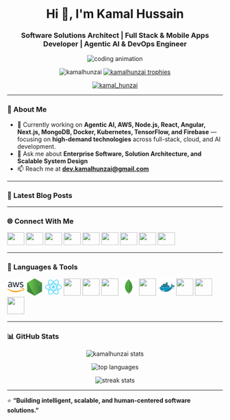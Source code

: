 <h1 align="center">Hi 👋, I'm Kamal Hussain</h1>
<h3 align="center">Software Solutions Architect | Full Stack & Mobile Apps Developer | Agentic AI & DevOps Engineer</h3>

<p align="center">
  <img src="https://media.giphy.com/media/4rZA5D22301iMgrUNd/giphy.gif" width="300" alt="coding animation"/>
</p>

<p align="center">
  <img src="https://komarev.com/ghpvc/?username=kamalhunzai&label=Profile%20views&color=0e75b6&style=flat" alt="kamalhunzai" />
  <a href="https://github.com/ryo-ma/github-profile-trophy">
    <img src="https://github-profile-trophy.vercel.app/?username=kamalhunzai&margin-w=10&theme=onedark" alt="kamalhunzai trophies" />
  </a>
</p>

<p align="center">
  <a href="https://twitter.com/kamal_hunzai" target="blank">
    <img src="https://img.shields.io/twitter/follow/kamal_hunzai?logo=twitter&style=for-the-badge" alt="kamal_hunzai" />
  </a>
</p>

---

### 🚀 About Me
- 🌱 Currently working on **Agentic AI, AWS, Node.js, React, Angular, Next.js, MongoDB, Docker, Kubernetes, TensorFlow, and Firebase** — focusing on **high-demand technologies** across full-stack, cloud, and AI development.  
- 💬 Ask me about **Enterprise Software, Solution Architecture, and Scalable System Design**  
- 📫 Reach me at **dev.kamalhunzai@gmail.com**

---

### 📝 Latest Blog Posts
<!-- BLOG-POST-LIST:START -->
<!-- BLOG-POST-LIST:END -->

---

### 🌐 Connect With Me
<p align="left">
  <a href="https://codepen.io/kamalhunzai" target="blank"><img src="https://raw.githubusercontent.com/rahuldkjain/github-profile-readme-generator/master/src/images/icons/Social/codepen.svg" height="30" width="40" /></a>
  <a href="https://twitter.com/kamal_hunzai" target="blank"><img src="https://raw.githubusercontent.com/rahuldkjain/github-profile-readme-generator/master/src/images/icons/Social/twitter.svg" height="30" width="40" /></a>
  <a href="https://linkedin.com/in/kamalhunzai" target="blank"><img src="https://raw.githubusercontent.com/rahuldkjain/github-profile-readme-generator/master/src/images/icons/Social/linked-in-alt.svg" height="30" width="40" /></a>
  <a href="https://stackoverflow.com/users/kamal-hussain" target="blank"><img src="https://raw.githubusercontent.com/rahuldkjain/github-profile-readme-generator/master/src/images/icons/Social/stack-overflow.svg" height="30" width="40" /></a>
  <a href="https://kaggle.com/kamalhunzai" target="blank"><img src="https://raw.githubusercontent.com/rahuldkjain/github-profile-readme-generator/master/src/images/icons/Social/kaggle.svg" height="30" width="40" /></a>
  <a href="https://fb.com/kamalhussainhunzai" target="blank"><img src="https://raw.githubusercontent.com/rahuldkjain/github-profile-readme-generator/master/src/images/icons/Social/facebook.svg" height="30" width="40" /></a>
  <a href="https://instagram.com/kamalhunzai" target="blank"><img src="https://raw.githubusercontent.com/rahuldkjain/github-profile-readme-generator/master/src/images/icons/Social/instagram.svg" height="30" width="40" /></a>
  <a href="https://www.behance.net/kamalhunzai" target="blank"><img src="https://raw.githubusercontent.com/rahuldkjain/github-profile-readme-generator/master/src/images/icons/Social/behance.svg" height="30" width="40" /></a>
  <a href="https://medium.com/@kamalhunzai" target="blank"><img src="https://raw.githubusercontent.com/rahuldkjain/github-profile-readme-generator/master/src/images/icons/Social/medium.svg" height="30" width="40" /></a>
</p>

---

### 🧠 Languages & Tools
<p align="left">
  <!-- Just a sample group, keeping only key ones for visual balance -->
  <a href="https://aws.amazon.com/" target="_blank"><img src="https://raw.githubusercontent.com/devicons/devicon/master/icons/amazonwebservices/amazonwebservices-original-wordmark.svg" width="40" height="40"/></a>
  <a href="https://nodejs.org" target="_blank"><img src="https://raw.githubusercontent.com/devicons/devicon/master/icons/nodejs/nodejs-original.svg" width="40" height="40"/></a>
  <a href="https://reactjs.org/" target="_blank"><img src="https://raw.githubusercontent.com/devicons/devicon/master/icons/react/react-original.svg" width="40" height="40"/></a>
  <a href="https://angular.io/" target="_blank"><img src="https://angular.io/assets/images/logos/angular/angular.svg" width="40" height="40"/></a>
  <a href="https://nextjs.org/" target="_blank"><img src="https://cdn.worldvectorlogo.com/logos/nextjs-2.svg" width="40" height="40"/></a>
  <a href="https://firebase.google.com/" target="_blank"><img src="https://www.vectorlogo.zone/logos/firebase/firebase-icon.svg" width="40" height="40"/></a>
  <a href="https://www.mongodb.com/" target="_blank"><img src="https://raw.githubusercontent.com/devicons/devicon/master/icons/mongodb/mongodb-original.svg" width="40" height="40"/></a>
  <a href="https://kubernetes.io/" target="_blank"><img src="https://www.vectorlogo.zone/logos/kubernetes/kubernetes-icon.svg" width="40" height="40"/></a>
  <a href="https://www.docker.com/" target="_blank"><img src="https://raw.githubusercontent.com/devicons/devicon/master/icons/docker/docker-original.svg" width="40" height="40"/></a>
  <a href="https://tailwindcss.com/" target="_blank"><img src="https://www.vectorlogo.zone/logos/tailwindcss/tailwindcss-icon.svg" width="40" height="40"/></a>
  <a href="https://tensorflow.org/" target="_blank"><img src="https://www.vectorlogo.zone/logos/tensorflow/tensorflow-icon.svg" width="40" height="40"/></a>
  <a href="https://pytorch.org/" target="_blank"><img src="https://www.vectorlogo.zone/logos/pytorch/pytorch-icon.svg" width="40" height="40"/></a>
</p>

---

### 📊 GitHub Stats
<p align="center">
  <img src="https://github-readme-stats.vercel.app/api?username=kamalhunzai&show_icons=true&theme=radical" alt="kamalhunzai stats" />
</p>

<p align="center">
  <img src="https://github-readme-stats.vercel.app/api/top-langs/?username=kamalhunzai&layout=compact&theme=radical" alt="top languages" />
</p>

<p align="center">
  <img src="https://github-readme-streak-stats.herokuapp.com/?user=kamalhunzai&theme=radical" alt="streak stats" />
</p>

---

⭐️ **“Building intelligent, scalable, and human-centered software solutions.”**  

